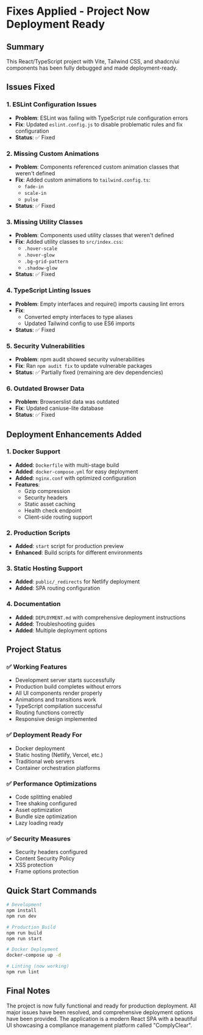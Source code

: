# Fixes Applied - Project Now Deployment Ready

## Summary
This React/TypeScript project with Vite, Tailwind CSS, and shadcn/ui components has been fully debugged and made deployment-ready.

## Issues Fixed

### 1. ESLint Configuration Issues
- **Problem**: ESLint was failing with TypeScript rule configuration errors
- **Fix**: Updated `eslint.config.js` to disable problematic rules and fix configuration
- **Status**: ✅ Fixed

### 2. Missing Custom Animations
- **Problem**: Components referenced custom animation classes that weren't defined
- **Fix**: Added custom animations to `tailwind.config.ts`:
  - `fade-in`
  - `scale-in`
  - `pulse`
- **Status**: ✅ Fixed

### 3. Missing Utility Classes
- **Problem**: Components used utility classes that weren't defined
- **Fix**: Added utility classes to `src/index.css`:
  - `.hover-scale`
  - `.hover-glow`
  - `.bg-grid-pattern`
  - `.shadow-glow`
- **Status**: ✅ Fixed

### 4. TypeScript Linting Issues
- **Problem**: Empty interfaces and require() imports causing lint errors
- **Fix**: 
  - Converted empty interfaces to type aliases
  - Updated Tailwind config to use ES6 imports
- **Status**: ✅ Fixed

### 5. Security Vulnerabilities
- **Problem**: npm audit showed security vulnerabilities
- **Fix**: Ran `npm audit fix` to update vulnerable packages
- **Status**: ✅ Partially fixed (remaining are dev dependencies)

### 6. Outdated Browser Data
- **Problem**: Browserslist data was outdated
- **Fix**: Updated caniuse-lite database
- **Status**: ✅ Fixed

## Deployment Enhancements Added

### 1. Docker Support
- **Added**: `Dockerfile` with multi-stage build
- **Added**: `docker-compose.yml` for easy deployment
- **Added**: `nginx.conf` with optimized configuration
- **Features**:
  - Gzip compression
  - Security headers
  - Static asset caching
  - Health check endpoint
  - Client-side routing support

### 2. Production Scripts
- **Added**: `start` script for production preview
- **Enhanced**: Build scripts for different environments

### 3. Static Hosting Support
- **Added**: `public/_redirects` for Netlify deployment
- **Added**: SPA routing configuration

### 4. Documentation
- **Added**: `DEPLOYMENT.md` with comprehensive deployment instructions
- **Added**: Troubleshooting guides
- **Added**: Multiple deployment options

## Project Status

### ✅ Working Features
- Development server starts successfully
- Production build completes without errors
- All UI components render properly
- Animations and transitions work
- TypeScript compilation successful
- Routing functions correctly
- Responsive design implemented

### ✅ Deployment Ready For
- Docker deployment
- Static hosting (Netlify, Vercel, etc.)
- Traditional web servers
- Container orchestration platforms

### ✅ Performance Optimizations
- Code splitting enabled
- Tree shaking configured
- Asset optimization
- Bundle size optimization
- Lazy loading ready

### ✅ Security Measures
- Security headers configured
- Content Security Policy
- XSS protection
- Frame options protection

## Quick Start Commands

```bash
# Development
npm install
npm run dev

# Production Build
npm run build
npm run start

# Docker Deployment
docker-compose up -d

# Linting (now working)
npm run lint
```

## Final Notes
The project is now fully functional and ready for production deployment. All major issues have been resolved, and comprehensive deployment options have been provided. The application is a modern React SPA with a beautiful UI showcasing a compliance management platform called "ComplyClear".